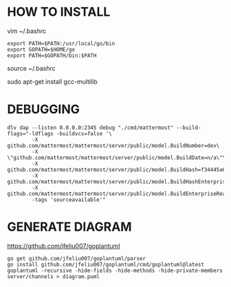 # HOW TO INSTALL
vim ~/.bashrc
```
export PATH=$PATH:/usr/local/go/bin
export GOPATH=$HOME/go
export PATH=$GOPATH/bin:$PATH
```
source ~/.bashrc

sudo apt-get install gcc-multilib

# DEBUGGING
```
dlv dap --listen 0.0.0.0:2345 debug "./cmd/mattermost" --build-flags="-ldflags -buildvcs=false '\
        -X github.com/mattermost/mattermost/server/public/model.BuildNumber=dev\
        -X \"github.com/mattermost/mattermost/server/public/model.BuildDate=n/a\"\
        -X github.com/mattermost/mattermost/server/public/model.BuildHash=f34445a6f4946ad19c24064d23ebe196f76bc7cf\
        -X github.com/mattermost/mattermost/server/public/model.BuildHashEnterprise=none\
        -X github.com/mattermost/mattermost/server/public/model.BuildEnterpriseReady=false'\
        -tags 'sourceavailable'"
```

# GENERATE DIAGRAM
https://github.com/jfeliu007/goplantuml

```
go get github.com/jfeliu007/goplantuml/parser
go install github.com/jfeliu007/goplantuml/cmd/goplantuml@latest
goplantuml -recursive -hide-fields -hide-methods -hide-private-members server/channels > diagram.puml
```